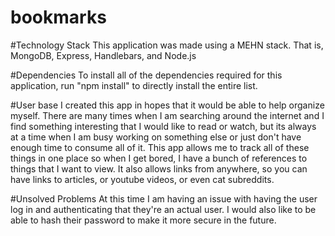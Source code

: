 # bookmarks

#Technology Stack
This application was made using a MEHN stack. That is, MongoDB, Express, Handlebars, and Node.js

#Dependencies
To install all of the dependencies required for this application, run "npm install" to directly install the entire list.

#User base
I created this app in hopes that it would be able to help organize myself. There are many times when I am searching around the internet and I find something interesting that I would like to read or watch, but its always at a time when I am busy working on something else or just don't have enough time to consume all of it. This app allows me to track all of these things in one place so when I get bored, I have a bunch of references to things that I want to view. It also allows links from anywhere, so you can have links to articles, or youtube videos, or even cat subreddits.

#Unsolved Problems
At this time I am having an issue with having the user log in and authenticating that they're an actual user. I would also like to be able to hash their password to make it more secure in the future.